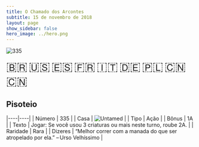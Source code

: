 ```yaml
---
title: O Chamado dos Arcontes
subtitle: 15 de novembro de 2018
layout: page
show_sidebar: false
hero_image: ../hero.png
---
```


![335](https://mastervault-storage-prod.s3.amazonaws.com/media/card_front/pt/341_335_QV8XP6G2RJ4V_pt.png)

<span title="Português" style="font-size: 32px;cursor: pointer;" onclick="javascript:document.querySelector('img[alt=\'335\']').src=document.querySelector('img[alt=\'335\']').src.replace(/card_front\/[^/]+/, 'card_front/pt').replace(/_[^/.0-9]+\.png/, '_pt.png')">🇧🇷</span>
<span title="English" style="font-size: 32px;cursor: pointer;" onclick="javascript:document.querySelector('img[alt=\'335\']').src=document.querySelector('img[alt=\'335\']').src.replace(/card_front\/[^/]+/, 'card_front/en').replace(/_[^/.0-9]+\.png/, '_en.png')">🇺🇸</span>
<span title="Español" style="font-size: 32px;cursor: pointer;" onclick="javascript:document.querySelector('img[alt=\'335\']').src=document.querySelector('img[alt=\'335\']').src.replace(/card_front\/[^/]+/, 'card_front/es').replace(/_[^/.0-9]+\.png/, '_es.png')">🇪🇸</span>
<span title="Français" style="font-size: 32px;cursor: pointer;" onclick="javascript:document.querySelector('img[alt=\'335\']').src=document.querySelector('img[alt=\'335\']').src.replace(/card_front\/[^/]+/, 'card_front/fr').replace(/_[^/.0-9]+\.png/, '_fr.png')">🇫🇷</span>
<span title="Italiano" style="font-size: 32px;cursor: pointer;" onclick="javascript:document.querySelector('img[alt=\'335\']').src=document.querySelector('img[alt=\'335\']').src.replace(/card_front\/[^/]+/, 'card_front/it').replace(/_[^/.0-9]+\.png/, '_it.png')">🇮🇹</span>
<span title="Deutsche" style="font-size: 32px;cursor: pointer;" onclick="javascript:document.querySelector('img[alt=\'335\']').src=document.querySelector('img[alt=\'335\']').src.replace(/card_front\/[^/]+/, 'card_front/de').replace(/_[^/.0-9]+\.png/, '_de.png')">🇩🇪</span>
<span title="Polskie" style="font-size: 32px;cursor: pointer;" onclick="javascript:document.querySelector('img[alt=\'335\']').src=document.querySelector('img[alt=\'335\']').src.replace(/card_front\/[^/]+/, 'card_front/pl').replace(/_[^/.0-9]+\.png/, '_pl.png')">🇵🇱</span>
<span title="简体中文" style="font-size: 32px;cursor: pointer;" onclick="javascript:document.querySelector('img[alt=\'335\']').src=document.querySelector('img[alt=\'335\']').src.replace(/card_front\/[^/]+/, 'card_front/zh-hans').replace(/_[^/.0-9]+\.png/, '_zh-hans.png')">🇨🇳</span>
<span title="繁體中文" style="font-size: 32px;cursor: pointer;" onclick="javascript:document.querySelector('img[alt=\'335\']').src=document.querySelector('img[alt=\'335\']').src.replace(/card_front\/[^/]+/, 'card_front/zh-hant').replace(/_[^/.0-9]+\.png/, '_zh-hant.png')">🇨🇳</span>

## Pisoteio

|----|----|
| Número | 335 |
| Casa | ![Untamed](https://archonarcana.com/images/thumb/b/bd/Untamed.png/22px-Untamed.png "Indomados") |
| Tipo | Ação |
| Bônus | 1A |
| Texto | Jogar: Se você usou 3 criaturas ou mais neste turno, roube 2A. |
| Raridade | Rara |
| Dizeres | “Melhor correr com a manada do que ser atropelado por ela.” – Urso Velhíssimo |

